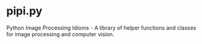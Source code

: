 pipi.py
=======

Python Image Processing Idioms - A library of helper functions and classes for image processing and computer vision.
